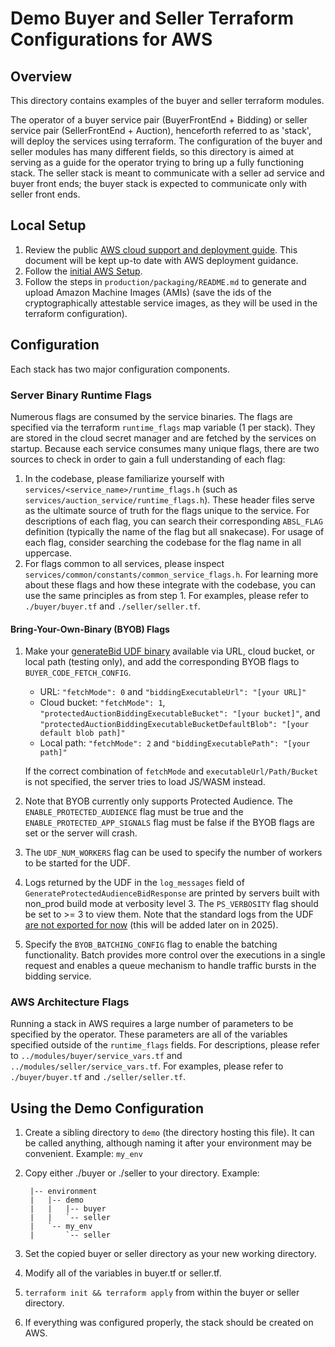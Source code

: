 # Demo Buyer and Seller Terraform Configurations for AWS

## Overview

This directory contains examples of the buyer and seller terraform modules.

The operator of a buyer service pair (BuyerFrontEnd + Bidding) or seller service pair
(SellerFrontEnd + Auction), henceforth referred to as 'stack', will deploy the services using
terraform. The configuration of the buyer and seller modules has many different fields, so this
directory is aimed at serving as a guide for the operator trying to bring up a fully functioning
stack. The seller stack is meant to communicate with a seller ad service and buyer front ends; the
buyer stack is expected to communicate only with seller front ends.

## Local Setup

1. Review the public
   [AWS cloud support and deployment guide](https://github.com/privacysandbox/fledge-docs/blob/main/bidding_auction_services_aws_guide.md).
   This document will be kept up-to date with AWS deployment guidance.
1. Follow the
   [initial AWS Setup](https://github.com/privacysandbox/fledge-docs/blob/main/bidding_auction_services_aws_guide.md#guide-package-deploy-and-run-a-service).
1. Follow the steps in `production/packaging/README.md` to generate and upload Amazon Machine Images
   (AMIs) (save the ids of the cryptographically attestable service images, as they will be used in
   the terraform configuration).

## Configuration

Each stack has two major configuration components.

### Server Binary Runtime Flags

Numerous flags are consumed by the service binaries. The flags are specified via the terraform
`runtime_flags` map variable (1 per stack). They are stored in the cloud secret manager and are
fetched by the services on startup. Because each service consumes many unique flags, there are two
sources to check in order to gain a full understanding of each flag:

1. In the codebase, please familiarize yourself with `services/<service_name>/runtime_flags.h` (such
   as `services/auction_service/runtime_flags.h`). These header files serve as the ultimate source
   of truth for the flags unique to the service. For descriptions of each flag, you can search their
   corresponding `ABSL_FLAG` definition (typically the name of the flag but all snakecase). For
   usage of each flag, consider searching the codebase for the flag name in all uppercase.
1. For flags common to all services, please inspect
   `services/common/constants/common_service_flags.h`. For learning more about these flags and how
   these integrate with the codebase, you can use the same principles as from step 1. For examples,
   please refer to `./buyer/buyer.tf` and `./seller/seller.tf`.

#### Bring-Your-Own-Binary (BYOB) Flags

1. Make your
   [generateBid UDF binary](https://github.com/privacysandbox/protected-auction-services-docs/blob/main/bidding_auction_services_api.md#generatebid-binary-spec)
   available via URL, cloud bucket, or local path (testing only), and add the corresponding BYOB
   flags to `BUYER_CODE_FETCH_CONFIG`.

    - URL: `"fetchMode": 0` and `"biddingExecutableUrl": "[your URL]"`
    - Cloud bucket: `"fetchMode": 1`, `"protectedAuctionBiddingExecutableBucket": "[your bucket]"`,
      and `"protectedAuctionBiddingExecutableBucketDefaultBlob": "[your default blob path]"`
    - Local path: `"fetchMode": 2` and `"biddingExecutablePath": "[your path]"`

    If the correct combination of `fetchMode` and `executableUrl/Path/Bucket` is not specified, the
    server tries to load JS/WASM instead.

1. Note that BYOB currently only supports Protected Audience. The `ENABLE_PROTECTED_AUDIENCE` flag
   must be true and the `ENABLE_PROTECTED_APP_SIGNALS` flag must be false if the BYOB flags are set
   or the server will crash.
1. The `UDF_NUM_WORKERS` flag can be used to specify the number of workers to be started for the
   UDF.
1. Logs returned by the UDF in the `log_messages` field of `GenerateProtectedAudienceBidResponse`
   are printed by servers built with non_prod build mode at verbosity level 3. The `PS_VERBOSITY`
   flag should be set to >= 3 to view them. Note that the standard logs from the UDF
   [are not exported for now](https://github.com/privacysandbox/data-plane-shared-libraries/blob/main/docs/roma/byob/sdk/docs/udf/Communication%20Interface.md#standard-output-stdout)
   (this will be added later on in 2025).
1. Specify the `BYOB_BATCHING_CONFIG` flag to enable the batching functionality. Batch provides more
   control over the executions in a single request and enables a queue mechanism to handle traffic
   bursts in the bidding service.

### AWS Architecture Flags

Running a stack in AWS requires a large number of parameters to be specified by the operator. These
parameters are all of the variables specified outside of the `runtime_flags` fields. For
descriptions, please refer to `../modules/buyer/service_vars.tf` and
`../modules/seller/service_vars.tf`. For examples, please refer to `./buyer/buyer.tf` and
`./seller/seller.tf`.

## Using the Demo Configuration

1.  Create a sibling directory to `demo` (the directory hosting this file). It can be called
    anything, although naming it after your environment may be convenient. Example: `my_env`
1.  Copy either ./buyer or ./seller to your directory. Example:

         |-- environment
         |   |-- demo
         |   |   |-- buyer
         |   |   `-- seller
         |   `-- my_env
         |       `-- seller

1.  Set the copied buyer or seller directory as your new working directory.
1.  Modify all of the variables in buyer.tf or seller.tf.
1.  `terraform init && terraform apply` from within the buyer or seller directory.
1.  If everything was configured properly, the stack should be created on AWS.
